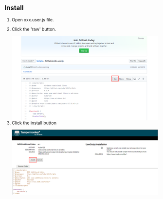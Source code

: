 ## Install

1. Open xxx.user.js file.

2. Click the 'raw' button. 

   <img src="https://raw.githubusercontent.com/kubar123/Scripts/master/Images/img1.png" alt="img" align="right" style="zoom:50%;" />

3. Click the install button

   <img src="https://raw.githubusercontent.com/kubar123/Scripts/master/Images/img2.png" alt="img2" align="right" style="zoom:50%;" />
